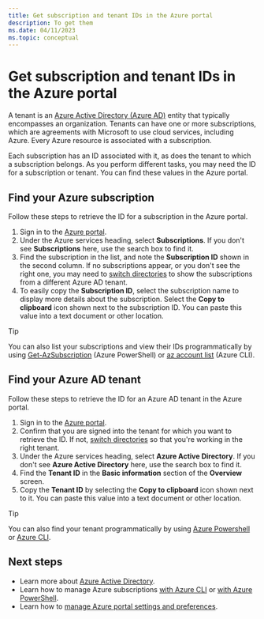 ```yaml
---
title: Get subscription and tenant IDs in the Azure portal
description: To get them
ms.date: 04/11/2023
ms.topic: conceptual
---
```


# Get subscription and tenant IDs in the Azure portal

A tenant is an [Azure Active Directory (Azure AD)](../active-directory/fundamentals/active-directory-whatis.md) entity that typically encompasses an organization. Tenants can have one or more subscriptions, which are agreements with Microsoft to use cloud services, including Azure. Every Azure resource is associated with a subscription.

Each subscription has an ID associated with it, as does the tenant to which a subscription belongs. As you perform different tasks, you may need the ID for a subscription or tenant. You can find these values in the Azure portal.

## Find your Azure subscription

Follow these steps to retrieve the ID for a subscription in the Azure portal.

1. Sign in to the [Azure portal](https://portal.azure.com).
1. Under the Azure services heading, select **Subscriptions**. If you don't see **Subscriptions** here, use the search box to find it.
1. Find the subscription in the list, and note the **Subscription ID** shown in the second column. If no subscriptions appear, or you don't see the right one, you may need to [switch directories](set-preferences.md#switch-and-manage-directories) to show the subscriptions from a different Azure AD tenant.
1. To easily copy the **Subscription ID**, select the subscription name to display more details about the subscription. Select the **Copy to clipboard** icon shown next to the subscription ID. You can paste this value into a text document or other location.

> [!TIP]
> You can also list your subscriptions and view their IDs programmatically by using [Get-AzSubscription](/powershell/module/az.accounts/get-azsubscription) (Azure PowerShell) or [az account list](/cli/azure/account#az-account-list) (Azure CLI).

## Find your Azure AD tenant

Follow these steps to retrieve the ID for an Azure AD tenant in the Azure portal.

1. Sign in to the [Azure portal](https://portal.azure.com).
1. Confirm that you are signed into the tenant for which you want to retrieve the ID. If not, [switch directories](set-preferences.md#switch-and-manage-directories) so that you're working in the right tenant.
1. Under the Azure services heading, select **Azure Active Directory**. If you don't see **Azure Active Directory** here, use the search box to find it.
1. Find the **Tenant ID** in the **Basic information** section of the **Overview** screen.
1. Copy the **Tenant ID** by selecting the **Copy to clipboard** icon shown next to it. You can paste this value into a text document or other location.

> [!TIP]
> You can also find your tenant programmatically by using [Azure Powershell](../active-directory/fundamentals/active-directory-how-to-find-tenant.md#find-tenant-id-with-powershell) or [Azure CLI](../active-directory/fundamentals/active-directory-how-to-find-tenant.md#find-tenant-id-with-cli).

## Next steps

- Learn more about [Azure Active Directory](../active-directory/fundamentals/active-directory-whatis.md).
- Learn how to manage Azure subscriptions [with Azure CLI](/cli/azure/manage-azure-subscriptions-azure-cli) or [with Azure PowerShell](/powershell/azure/manage-subscriptions-azureps).
- Learn how to [manage Azure portal settings and preferences](set-preferences.md).
